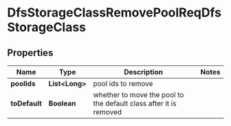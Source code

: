 # DfsStorageClassRemovePoolReqDfsStorageClass

## Properties
Name | Type | Description | Notes
------------ | ------------- | ------------- | -------------
**poolIds** | **List&lt;Long&gt;** | pool ids to remove | 
**toDefault** | **Boolean** | whether to move the pool to the default class after it is removed | 
